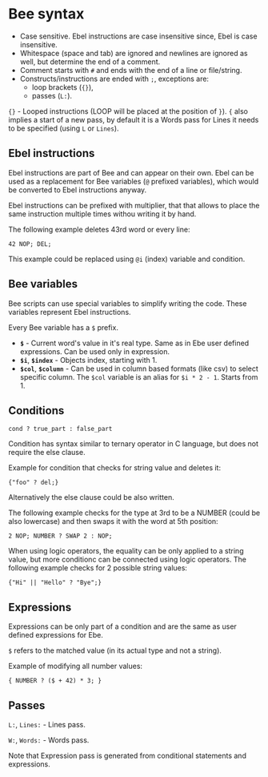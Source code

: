 # Bee syntax

* Case sensitive. Ebel instructions are case insensitive since, Ebel is case insensitive.
* Whitespace (space and tab) are ignored and newlines are ignored as well, but determine the end of a comment.
* Comment starts with `#` and ends with the end of a line or file/string. 
* Constructs/instructions are ended with `;`, exceptions are:
  * loop brackets (`{}`),
  * passes (`L:`).

`{}` - Looped instructions (LOOP will be placed at the position of `}`). `{` also implies a start of a new pass, by default it is a Words pass for Lines it needs to be specified (using `L` or `Lines`).

## Ebel instructions

Ebel instructions are part of Bee and can appear on their own. Ebel can be used as a replacement for Bee variables (`@` prefixed variables), which would be converted to Ebel instructions anyway. 

Ebel instructions can be prefixed with multiplier, that that allows to place the same instruction multiple times withou writing it by hand.

The following example deletes 43rd word or every line:
```
42 NOP; DEL;
```
This example could be replaced using `@i` (index) variable and condition.

## Bee variables

Bee scripts can use special variables to simplify writing the code. These variables represent Ebel instructions.

Every Bee variable has a `$` prefix.

* __`$`__ - Current word's value in it's real type. Same as in Ebe user defined expressions. Can be used only in expression.
* __`$i`__, __`$index`__ - Objects index, starting with 1.
* __`$col`__, __`$column`__ - Can be used in column based formats (like csv) to select specific column. The `$col` variable is an alias for `$i * 2 - 1`. Starts from 1.

## Conditions

```
cond ? true_part : false_part
```

Condition has syntax similar to ternary operator in C language, but does not require the else clause.

Example for condition that checks for string value and deletes it:
```
{"foo" ? del;}
```
Alternatively the else clause could be also written. 

The following example checks for the type at 3rd to be a NUMBER (could be also lowercase) and then swaps it with the word at 5th position:
```
2 NOP; NUMBER ? SWAP 2 : NOP;
```

When using logic operators, the equality can be only applied to a string value, but more conditionc can be connected using logic operators. The following example checks for 2 possible string values:
```
{"Hi" || "Hello" ? "Bye";}
```

## Expressions

Expressions can be only part of a condition and are the same as user defined expressions for Ebe.

`$` refers to the matched value (in its actual type and not a string). 

Example of modifying all number values:
```
{ NUMBER ? ($ + 42) * 3; }
```

## Passes
`L:`, `Lines:` - Lines pass.

`W:`, `Words:` - Words pass.

Note that Expression pass is generated from conditional statements and expressions.
